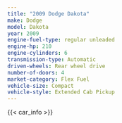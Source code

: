 ```yaml
---
title: "2009 Dodge Dakota"
make: Dodge
model: Dakota
year: 2009
engine-fuel-type: regular unleaded
engine-hp: 210
engine-cylinders: 6
transmission-type: Automatic
driven-wheels: Rear wheel drive
number-of-doors: 4
market-category: Flex Fuel
vehicle-size: Compact
vehicle-style: Extended Cab Pickup
---
```


{{< car_info >}}
